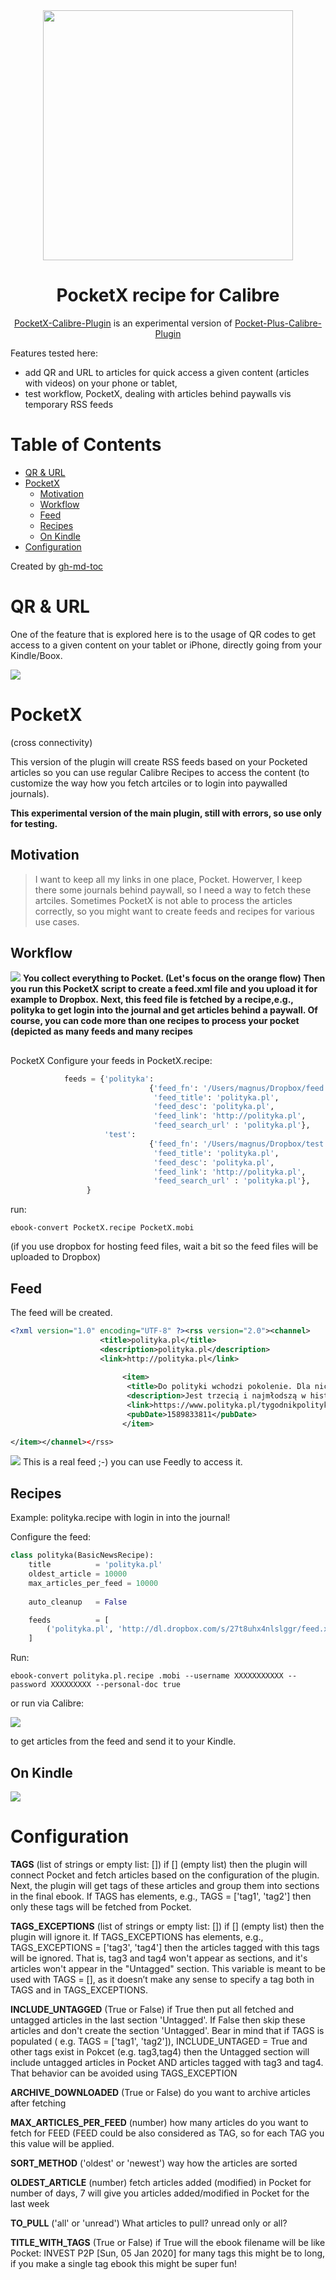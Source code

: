 <div align="center">
	<img src="imgs/banner.png" width="400px">
<h1>
PocketX recipe for Calibre
</h1>
	<a href="https://github.com/mmagnus/Pocket-Plus-Calibre-Plugin">PocketX-Calibre-Plugin</a> is an experimental version of <a href="https://github.com/mmagnus/Pocket-Plus-Calibre-Plugin">Pocket-Plus-Calibre-Plugin</a>
</div>

Features tested here:

- add QR and URL to articles for quick access a given content (articles with videos) on your phone or tablet,
- test workflow, PocketX, dealing with articles behind paywalls vis temporary RSS feeds

Table of Contents
=================

* [QR &amp; URL](#qr--url)
* [PocketX](#pocketx)
  * [Motivation](#motivation)
  * [Workflow](#workflow)
  * [Feed](#feed)
  * [Recipes](#recipes)
  * [On Kindle](#on-kindle)
* [Configuration](#configuration)

Created by [gh-md-toc](https://github.com/ekalinin/github-markdown-toc.go)

# QR & URL
One of the feature that is explored here is to the usage of QR codes to get access to a given content on your tablet or iPhone, directly going from your Kindle/Boox.

![](imgs/qr.png)

# PocketX
(cross connectivity)

This version of the plugin will create RSS feeds based on your Pocketed articles so you can use regular Calibre Recipes to access the content (to customize the way how you fetch artciles or to login into paywalled journals).

**This experimental version of the main plugin, still with errors, so use only for testing.**

## Motivation

> I want to keep all my links in one place, Pocket. Howerver, I keep there some journals behind paywall, so I need a way to fetch these artciles. Sometimes PocketX is not able to process the articles correctly, so you might want to create feeds and recipes for various use cases.

## Workflow

![](imgs/workflow.png)
**You collect everything to Pocket. (Let's focus on the orange flow) Then you run this PocketX script to create a feed.xml file and you upload it for example to Dropbox. Next, this feed file is fetched by a recipe,e.g., polityka to get login into the journal and get articles behind a paywall. Of course, you can code more than one recipes to process your pocket (depicted as many feeds and many recipes**

##
 PocketX
Configure your feeds in PocketX.recipe:

```python
            feeds = {'polityka':
                               {'feed_fn': '/Users/magnus/Dropbox/feed.xml',
                                'feed_title': 'polityka.pl',
                                'feed_desc': 'polityka.pl',
                                'feed_link': 'http://polityka.pl',
                                'feed_search_url' : 'polityka.pl'},
                     'test':
                               {'feed_fn': '/Users/magnus/Dropbox/test.xml',
                                'feed_title': 'polityka.pl',
                                'feed_desc': 'polityka.pl',
                                'feed_link': 'http://polityka.pl',
                                'feed_search_url' : 'polityka.pl'},
                 }

```

run:

    ebook-convert PocketX.recipe PocketX.mobi

(if you use dropbox for hosting feed files, wait a bit so the feed files will be uploaded to Dropbox)

## Feed
The feed will be created.


```xml
<?xml version="1.0" encoding="UTF-8" ?><rss version="2.0"><channel>
                    <title>polityka.pl</title>
                    <description>polityka.pl</description>
                    <link>http://polityka.pl</link>
                    
                         <item>          
                          <title>Do polityki wchodzi pokolenie. Dla nich przyszłość jest teraz albo wcale</title>
                          <description>Jest trzecią i najmłodszą w historii kobietą na czele fińskiego rządu. Należy do Partii Socjaldemokratycznej, największej w koalicyjnym gabinecie.</description>
                          <link>https://www.polityka.pl/tygodnikpolityka/swiat/1936530,1,ok-boomer.read</link>
                          <pubDate>1589833811</pubDate>
                         </item>

</item></channel></rss>
```

![](imgs/pseudofeed.png)
This is a real feed ;-) you can use Feedly to access it.


## Recipes
Example: polityka.recipe with login in into the journal!

Configure the feed:

```python
class polityka(BasicNewsRecipe):
    title          = 'polityka.pl'
    oldest_article = 10000
    max_articles_per_feed = 10000
    
    auto_cleanup   = False

    feeds          = [
        ('polityka.pl', 'http://dl.dropbox.com/s/27t8uhx4nlslggr/feed.xml'), ## your feed here! use dl dropbox link to skip the Dropbox web interface
    ]
```

Run:

    ebook-convert polityka.pl.recipe .mobi --username XXXXXXXXXXX --password XXXXXXXXX --personal-doc true

or run via Calibre:

![](imgs/recipe.png)

to get articles from the feed and send it to your Kindle.
## On Kindle
![](imgs/kindle.png)

# Configuration

**TAGS** (list of strings or empty list: []) if [] (empty list) then the plugin will connect Pocket and fetch articles based on the configuration of the plugin.
    Next, the plugin will get tags of these articles and group them into sections in the final ebook.
    If TAGS has elements, e.g., TAGS = ['tag1', 'tag2'] then only these tags will be fetched from Pocket.

**TAGS_EXCEPTIONS** (list of strings or empty list: []) if [] (empty list) then the plugin will ignore it.
    If TAGS_EXCEPTIONS has elements, e.g., TAGS_EXCEPTIONS = ['tag3', 'tag4'] then the articles tagged with this tags will be ignored.
    That is, tag3 and tag4 won't appear as sections, and it's articles won't appear in the  "Untagged" section.
    This variable is meant to be used with TAGS = [], as it doesn’t make any sense to specify a tag both in TAGS and in TAGS_EXCEPTIONS.

**INCLUDE_UNTAGGED** (True or False) if True then put all fetched and untagged articles in the last section 'Untagged'.
    If False then skip these articles and don't create the section 'Untagged'. Bear in mind that if TAGS is populated ( e.g. TAGS = ['tag1', 'tag2']),
    INCLUDE_UNTAGED = True and other tags exist in Pokcet (e.g. tag3,tag4) then the Untagged section will include untagged articles 
    in Pocket AND articles tagged with tag3 and tag4. That behavior can be avoided using TAGS_EXCEPTION

**ARCHIVE_DOWNLOADED** (True or False) do you want to archive articles after fetching 

**MAX_ARTICLES_PER_FEED** (number) how many articles do you want to fetch for FEED (FEED could be also 
considered as TAG, so for each TAG you this value will be applied.

**SORT_METHOD** ('oldest' or 'newest') way how the articles are sorted

**OLDEST_ARTICLE** (number) fetch articles added (modified) in Pocket for number of days, 7 will give you articles added/modified in Pocket for the last week 
 
**TO_PULL** ('all' or 'unread') What articles to pull? unread only or all?

**TITLE_WITH_TAGS** (True or False) if True will the ebook filename will be like
    Pocket: INVEST P2P [Sun, 05 Jan 2020] for many tags this might be to long, if you make a single tag ebook this might be super fun!


